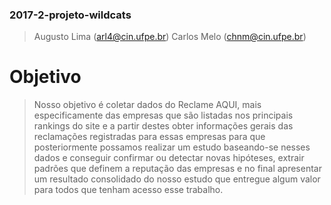 
### 2017-2-projeto-wildcats
> Augusto Lima (<arl4@cin.ufpe.br>)
> Carlos Melo (<chnm@cin.ufpe.br>)
# Objetivo
> Nosso objetivo é coletar dados do Reclame AQUI, mais especificamente das empresas que são listadas nos principais rankings do site e a partir destes obter informações gerais das reclamações registradas para essas empresas para que posteriormente possamos realizar um estudo baseando-se nesses dados e conseguir confirmar ou detectar novas hipóteses, extrair padrões que definem a reputação das empresas e no final apresentar um resultado consolidado do nosso estudo que entregue algum valor para todos que tenham acesso esse trabalho.
